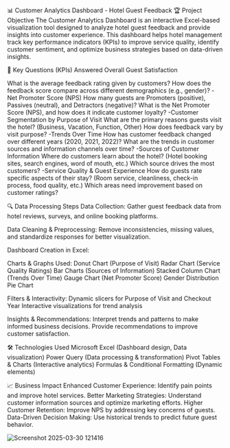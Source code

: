 📊 Customer Analytics Dashboard - Hotel Guest Feedback
🏆 Project Objective
The Customer Analytics Dashboard is an interactive Excel-based visualization tool designed to analyze hotel guest feedback and provide insights into customer experience. This dashboard helps hotel management track key performance indicators (KPIs) to improve service quality, identify customer sentiment, and optimize business strategies based on data-driven insights.

📌 Key Questions (KPIs) Answered
Overall Guest Satisfaction

What is the average feedback rating given by customers?
How does the feedback score compare across different demographics (e.g., gender)?
-Net Promoter Score (NPS)
How many guests are Promoters (positive), Passives (neutral), and Detractors (negative)?
What is the Net Promoter Score (NPS), and how does it indicate customer loyalty?
-Customer Segmentation by Purpose of Visit
What are the primary reasons guests visit the hotel? (Business, Vacation, Function, Other)
How does feedback vary by visit purpose?
-Trends Over Time
How has customer feedback changed over different years (2020, 2021, 2022)?
What are the trends in customer sources and information channels over time?
-Sources of Customer Information
Where do customers learn about the hotel? (Hotel booking sites, search engines, word of mouth, etc.)
Which source drives the most customers?
-Service Quality & Guest Experience
How do guests rate specific aspects of their stay? (Room service, cleanliness, check-in process, food quality, etc.)
Which areas need improvement based on customer ratings?

🔍 Data Processing Steps
Data Collection:
Gather guest feedback data from hotel reviews, surveys, and online booking platforms.

Data Cleaning & Preprocessing:
Remove inconsistencies, missing values, and standardize responses for better visualization.

Dashboard Creation in Excel:

Charts & Graphs Used:
Donut Chart (Purpose of Visit)
Radar Chart (Service Quality Ratings)
Bar Charts (Sources of Information)
Stacked Column Chart (Trends Over Time)
Gauge Chart (Net Promoter Score)
Gender Distribution Pie Chart

Filters & Interactivity:
Dynamic slicers for Purpose of Visit and Checkout Year
Interactive visualizations for trend analysis

Insights & Recommendations:
Interpret trends and patterns to make informed business decisions.
Provide recommendations to improve customer satisfaction.

🛠 Technologies Used
Microsoft Excel (Dashboard design, Data visualization)
Power Query (Data processing & transformation)
Pivot Tables & Charts (Interactive analytics)
Formulas & Conditional Formatting (Dynamic elements)

📈 Business Impact
Enhanced Customer Experience: Identify pain points and improve hotel services.
Better Marketing Strategies: Understand customer information sources and optimize marketing efforts.
Higher Customer Retention: Improve NPS by addressing key concerns of guests.
Data-Driven Decision Making: Use historical trends to predict future guest behavior.


![Screenshot 2025-03-30 121416](https://github.com/user-attachments/assets/c33c3d72-438b-46b6-bc3f-5e9f7caf74dd)
